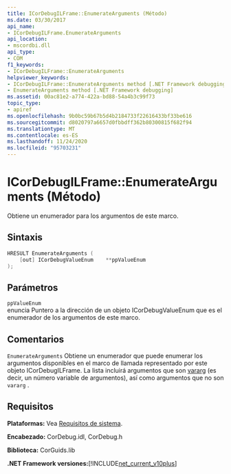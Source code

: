 ```yaml
---
title: ICorDebugILFrame::EnumerateArguments (Método)
ms.date: 03/30/2017
api_name:
- ICorDebugILFrame.EnumerateArguments
api_location:
- mscordbi.dll
api_type:
- COM
f1_keywords:
- ICorDebugILFrame::EnumerateArguments
helpviewer_keywords:
- ICorDebugILFrame::EnumerateArguments method [.NET Framework debugging]
- EnumerateArguments method [.NET Framework debugging]
ms.assetid: 00ac81e2-a774-422a-bd88-54a4b3c99f73
topic_type:
- apiref
ms.openlocfilehash: 9b0bc59b67b5d4b2184733f22616433bf33be616
ms.sourcegitcommit: d8020797a6657d0fbbdff362b80300815f682f94
ms.translationtype: MT
ms.contentlocale: es-ES
ms.lasthandoff: 11/24/2020
ms.locfileid: "95703231"
---
```

# <a name="icordebugilframeenumeratearguments-method"></a>ICorDebugILFrame::EnumerateArguments (Método)

Obtiene un enumerador para los argumentos de este marco.  
  
## <a name="syntax"></a>Sintaxis  
  
```cpp  
HRESULT EnumerateArguments (  
    [out] ICorDebugValueEnum    **ppValueEnum  
);  
```  
  
## <a name="parameters"></a>Parámetros  

 `ppValueEnum`  
 enuncia Puntero a la dirección de un objeto ICorDebugValueEnum que es el enumerador de los argumentos de este marco.  
  
## <a name="remarks"></a>Comentarios  

 `EnumerateArguments` Obtiene un enumerador que puede enumerar los argumentos disponibles en el marco de llamada representado por este objeto ICorDebugILFrame. La lista incluirá argumentos que son [vararg](/cpp/windows/vararg) (es decir, un número variable de argumentos), así como argumentos que no son `vararg` .  
  
## <a name="requirements"></a>Requisitos  

 **Plataformas:** Vea [Requisitos de sistema](../../get-started/system-requirements.md).  
  
 **Encabezado:** CorDebug.idl, CorDebug.h  
  
 **Biblioteca:** CorGuids.lib  
  
 **.NET Framework versiones:**[!INCLUDE[net_current_v10plus](../../../../includes/net-current-v10plus-md.md)]
